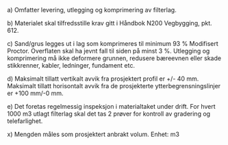 a) Omfatter levering, utlegging og komprimering av filterlag.

b) Materialet skal tilfredsstille krav gitt i Håndbok N200 Vegbygging, pkt. 612.

c) Sand/grus legges ut i lag som komprimeres til minimum 93 % Modifisert Proctor. Overflaten skal ha jevnt fall til siden på minst 3 %. Utlegging og komprimering må ikke deformere grunnen, redusere bæreevnen eller skade stikkrenner, kabler, ledninger, fundament etc.

d) Maksimalt tillatt vertikalt avvik fra prosjektert profil er +/- 40 mm. Maksimalt tillatt horisontalt avvik fra de prosjekterte ytterbegrensningslinjer er +100 mm/-0 mm.

e) Det foretas regelmessig inspeksjon i materialtaket under drift. For hvert 1000 m3 utlagt filterlag skal det tas 2 prøver for kontroll av gradering og telefarlighet.

x) Mengden måles som prosjektert anbrakt volum. Enhet: m3

